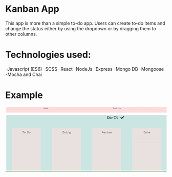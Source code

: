 # Kanban App

This app is more than a simple to-do app. Users can create to-do items and change the status either by using the dropdown or by dragging them to other columns. 

# Technologies used: 
-Javascript (ES6)
-SCSS
-React
-NodeJs
-Express
-Mongo DB
-Mongoose
-Mocha and Chai

# Example

![functionality example](./kanban-doc/images/kanban.gif)

